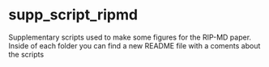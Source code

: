 # supp_script_ripmd
Supplementary scripts used to make some figures for the RIP-MD paper. Inside of each folder you can find a new README file with a coments about the scripts
